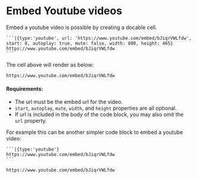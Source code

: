 # Embed Youtube videos

Embed a youtube video is possible by creating a docable cell. 

    ```|{type:'youtube', url: 'https://www.youtube.com/embed/bJiqrVWLfdw', start: 8, autoplay: true, mute: false, width: 800, height: 465}
    https://www.youtube.com/embed/bJiqrVWLfdw
    ```

The cell above will render as below:

```|{type:'youtube', url: 'https://www.youtube.com/embed/bJiqrVWLfdw', start: 8, autoplay: true, mute: false, width: 800, height: 465}
https://www.youtube.com/embed/bJiqrVWLfdw
```

#### Requirements: 
- The url must be the embed url for the video.
- `start`, `autoplay`, `mute`, `width`, and `height` properties are all optional.
- If url is included in the body of the code block, you may also omit the `url` property.

For example this can be another simpler code block to embed a youtube video:

    ```|{type:'youtube'}
    https://www.youtube.com/embed/bJiqrVWLfdw
    ```

```|{type:'youtube'}
https://www.youtube.com/embed/bJiqrVWLfdw
```
